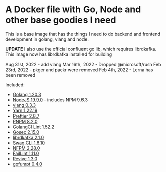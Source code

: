 # A Docker file with Go, Node and other base goodies I need

This is a base image that has the things I need to do backend and frontend development in golang, vlang and node.

**UPDATE** I also use the official confluent go lib, which requires librdkafka. This image now has librdkafka installed for building

Aug 31st, 2022 - add vlang
Mar 16th, 2022 - Dropped @microsoft/rush
Feb 23rd, 2022 - pkger and packr were removed
Feb 4th, 2022 - Lerna has been removed

Included:

- [Golang 1.20.3](https://golang.org/dl/)
- [NodeJS 19.9.0](https://nodejs.org/en/download/current/) - includes NPM 9.6.3
- [vlang 0.3.3](https://vlang.io/)
- [Yarn 1.22.19](https://www.npmjs.com/package/yarn)
- [Prettier 2.8.7](https://www.npmjs.com/package/prettier)
- [PNPM 8.2.0](https://www.npmjs.com/package/pnpm)
- [GolangCI Lint 1.52.2](https://github.com/golangci/golangci-lint)
- [Gosec 2.15.0](https://github.com/securego/gosec)
- [librdkafka 2.1.0](https://github.com/edenhill/librdkafka)
- [Swag CLI 1.8.10](https://github.com/swaggo/swag)
- [NFPM 2.28.0](https://github.com/goreleaser/nfpm)
- [FailLint 1.11.0](https://github.com/fatih/faillint)
- [Revive 1.3.0](https://github.com/mgechev/revive)
- [gofumpt 0.4.0](https://github.com/mvdan/gofumpt)
